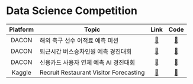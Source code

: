 # Data Science Competition

| Platform | Topic                                  |                                      Link                                      |                                      Code                                      |
| :------: | -------------------------------------- | :----------------------------------------------------------------------------: | :----------------------------------------------------------------------------: |
|  DACON   | 해외 축구 선수 이적료 예측 미션        |     [🔗](https://dacon.io/competitions/open/235538/overview/description/)      | [📁](https://github.com/kec0130/data-competition/tree/main/fifa-player-value)  |
|  DACON   | 퇴근시간 버스승차인원 예측 경진대회    |   [🔗](https://dacon.io/competitions/official/229255/overview/description/)    |      [📁](https://github.com/kec0130/data-competition/tree/main/jeju-bus)      |
|  DACON   | 신용카드 사용자 연체 예측 AI 경진대회  |   [🔗](https://dacon.io/competitions/official/235713/overview/description/)    |    [📁](https://github.com/kec0130/data-competition/tree/main/credit-card)     |
|  Kaggle  | Recruit Restaurant Visitor Forecasting | [🔗](https://www.kaggle.com/c/recruit-restaurant-visitor-forecasting/overview) | [📁](https://github.com/kec0130/data-competition/tree/main/restaurant-visitor) |
